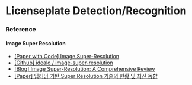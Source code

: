 # Licenseplate Detection/Recognition <br>

### Reference <br>
#### Image Super Resolution <br>
- [[Paper with Code] Image Super-Resolution](https://paperswithcode.com/task/image-super-resolution)
- [[Github] idealo / image-super-resolution](https://github.com/idealo/image-super-resolution)
- [[Blog] Image Super-Resolution: A Comprehensive Review](https://blog.paperspace.com/image-super-resolution/)
- [[Paper] 딥러닝 기반 Super Resolution 기술의 현황 및 최신 동향](http://www.kibme.org/resources/journal/20200504094149078.pdf)
